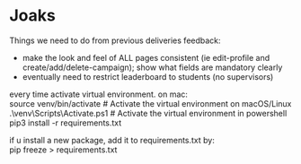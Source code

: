 # Joaks

Things we need to do from previous deliveries feedback:  
- make the look and feel of ALL pages consistent (ie edit-profile and create/add/delete-campaign); show what fields are mandatory clearly
- eventually need to restrict leaderboard to students (no supervisors)  


every time activate virtual environment. on mac:  
source venv/bin/activate  # Activate the virtual environment on macOS/Linux
.\venv\Scripts\Activate.ps1  # Activate the virtual environment in powershell  
pip3 install -r requirements.txt

if u install a new package, add it to requirements.txt by:  
pip freeze > requirements.txt


